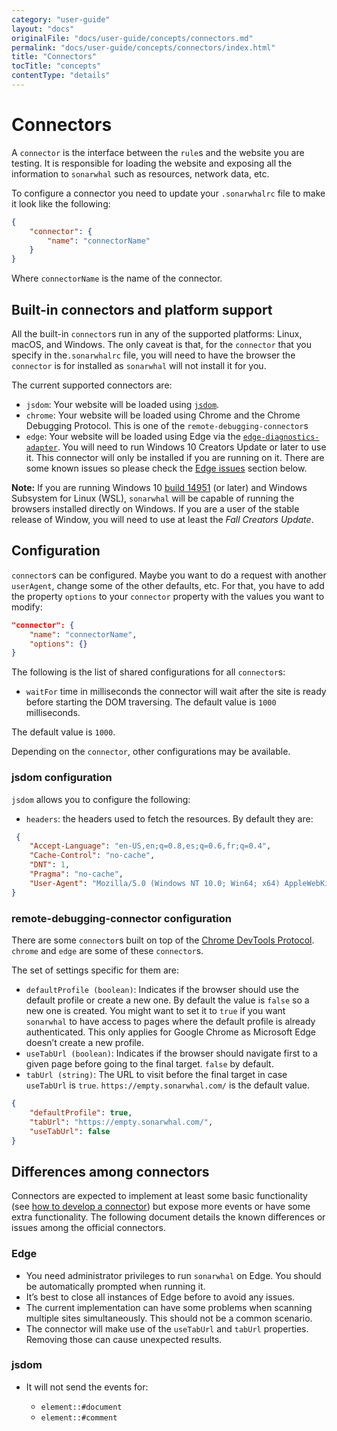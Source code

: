 ```yaml
---
category: "user-guide"
layout: "docs"
originalFile: "docs/user-guide/concepts/connectors.md"
permalink: "docs/user-guide/concepts/connectors/index.html"
title: "Connectors"
tocTitle: "concepts"
contentType: "details"
---
```

# Connectors

A `connector` is the interface between the `rule`s and the website
you are testing. It is responsible for loading the website and exposing
all the information to `sonarwhal` such as resources, network data, etc.

To configure a connector you need to update your `.sonarwhalrc` file to
make it look like the following:

```json
{
    "connector": {
        "name": "connectorName"
    }
}
```

Where `connectorName` is the name of the connector.

## Built-in connectors and platform support

All the built-in `connector`s run in any of the supported platforms:
Linux, macOS, and Windows. The only caveat is that, for the `connector`
that you specify in the`.sonarwhalrc` file, you will need to have the
browser the `connector` is for installed as `sonarwhal` will not
install it for you.

The current supported connectors are:

* `jsdom`: Your website will be loaded using [`jsdom`][jsdom].
* `chrome`: Your website will be loaded using Chrome and the Chrome
  Debugging Protocol. This is one of the `remote-debugging-connector`s
* `edge`: Your website will be loaded using Edge via the
  [`edge-diagnostics-adapter`][eda]. You will need to run Windows 10
  Creators Update or later to use it. This connector will only be
  installed if you are running on it. There are some known issues so
  please check the [Edge issues](#edge-issues) section below.

**Note:** If you are running Windows 10 [build 14951][wsl-interop] (or
later) and Windows Subsystem for Linux (WSL), `sonarwhal` will be capable
of running the browsers installed directly on Windows. If you are a
user of the stable release of Window, you will need to use at least the
*Fall Creators Update*.

## Configuration

`connector`s can be configured. Maybe you want to do a request with
another `userAgent`, change some of the other defaults, etc. For that,
you have to add the property `options` to your `connector` property
with the values you want to modify:

```json
"connector": {
    "name": "connectorName",
    "options": {}
}
```

The following is the list of shared configurations for all `connector`s:

* `waitFor` time in milliseconds the connector will wait after the site is
  ready before starting the DOM traversing. The default value is `1000`
  milliseconds.

The default value is `1000`.

Depending on the `connector`, other configurations may be available.

### jsdom configuration

`jsdom` allows you to configure the following:

* `headers`: the headers used to fetch the resources. By default they are:

```json
 {
    "Accept-Language": "en-US,en;q=0.8,es;q=0.6,fr;q=0.4",
    "Cache-Control": "no-cache",
    "DNT": 1,
    "Pragma": "no-cache",
    "User-Agent": "Mozilla/5.0 (Windows NT 10.0; Win64; x64) AppleWebKit/537.36 (KHTML, like Gecko) Chrome/62.0.2924.87 Safari/537.36"
}
```

<!-- markdownlint-disable MD033 -->

### remote-debugging-connector configuration <a name="rdc-config"></a>

<!-- markdownlint-enable MD033 -->

There are some `connector`s built on top of the [Chrome DevTools
Protocol][cdp]. `chrome` and `edge` are some of these `connector`s.

The set of settings specific for them are:

* `defaultProfile (boolean)`: Indicates if the browser should use the
  default profile or create a new one. By default the value is `false`
  so a new one is created. You might want to set it to `true` if you
  want `sonarwhal` to have access to pages where the default profile is
  already authenticated. This only applies for Google Chrome as
  Microsoft Edge doesn’t create a new profile.
* `useTabUrl (boolean)`: Indicates if the browser should navigate first
  to a given page before going to the final target. `false` by default.
* `tabUrl (string)`: The URL to visit before the final target in case
  `useTabUrl` is `true`. `https://empty.sonarwhal.com/` is the
  default value.

```json
{
    "defaultProfile": true,
    "tabUrl": "https://empty.sonarwhal.com/",
    "useTabUrl": false
}
```

## Differences among connectors

Connectors are expected to implement at least some basic functionality
(see [how to develop a connector](../../contributor-guide/connectors/index.md))
but expose more events or have some extra functionality. The following
document details the known differences or issues among the official
connectors.

<!-- markdownlint-disable MD033 -->

### Edge<a name="edge-issues"></a>

<!-- markdownlint-enable MD033 -->

* You need administrator privileges to run `sonarwhal` on Edge. You
  should be automatically prompted when running it.
* It’s best to close all instances of Edge before to avoid any issues.
* The current implementation can have some problems when scanning multiple
  sites simultaneously. This should not be a common scenario.
* The connector will make use of the `useTabUrl` and `tabUrl` properties.
  Removing those can cause unexpected results.

### jsdom

* It will not send the events for:

  * `element::#document`
  * `element::#comment`

<!-- Link labels: -->

[cdp]: https://chromedevtools.github.io/devtools-protocol/
[eda]: https://github.com/Microsoft/edge-diagnostics-adapter
[jsdom]: https://github.com/tmpvar/jsdom
[wsl-interop]: https://msdn.microsoft.com/en-us/commandline/wsl/release_notes#build-14951
